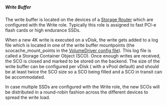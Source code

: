 <a name="writebuffer"></a>
##### Write Buffer
The write buffer is located on the devices of a [Storage Router](../../Administration/Usingthegui/storagerouters.md#physicaldiskmgmt) which are configured with the Write role. Typically this role is assigned to fast PCI-e flash cards or high endurance SSDs.

When a new 4K write is executed on a vDisk, the write gets added to a log file which is located in one of the write buffer mountpoints (the scocache_mount_points in the [VolumeDriver config file](config.md)). This log file is called a Storage Container Object (SCO). Once enough writes are received, the SCO is closed and marked to be stored on the backend. The size of the write buffer can be configured per vDisk ( with a vPool default) and should be at least twice the SCO size so a SCO being filled and a SCO in transit can be accommodated.

In case multiple SSDs are configured with the Write role, the new SCOs will be distributed in a round-robin fashion across the different devices to spread the write load.